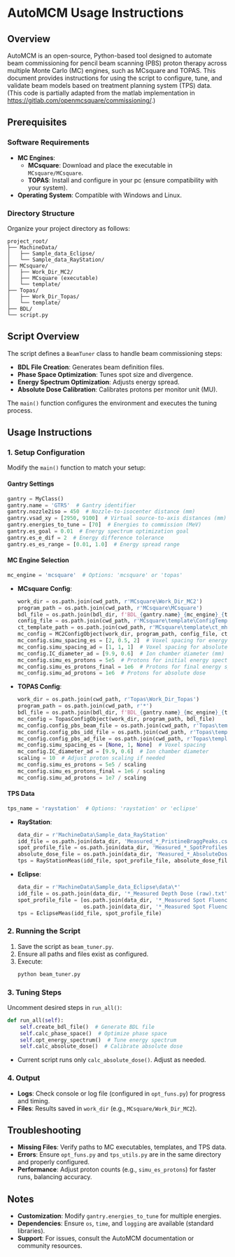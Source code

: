 # AutoMCM Usage Instructions

## Overview

AutoMCM is an open-source, Python-based tool designed to automate beam commissioning for pencil beam scanning (PBS) proton therapy across multiple Monte Carlo (MC) engines, such as MCsquare and TOPAS. This document provides instructions for using the script to configure, tune, and validate beam models based on treatment planning system (TPS) data.
(This code is partially adapted from the matlab implementation in https://gitlab.com/openmcsquare/commissioning/.)
## Prerequisites

### Software Requirements
- **MC Engines**:
  - **MCsquare**: Download and place the executable in `MCsquare/MCsquare`.
  - **TOPAS**: Install and configure in your pc (ensure compatibility with your system).
- **Operating System**: Compatible with Windows and Linux.

### Directory Structure
Organize your project directory as follows:
```
project_root/
├── MachineData/
│   ├── Sample_data_Eclipse/
│   └── Sample_data_RayStation/
├── MCsquare/
│   ├── Work_Dir_MC2/
│   ├── MCsquare (executable)
│   └── template/
├── Topas/
│   ├── Work_Dir_Topas/
│   └── template/
├── BDL/
└── script.py
```

## Script Overview

The script defines a `BeamTuner` class to handle beam commissioning steps:
- **BDL File Creation**: Generates beam definition files.
- **Phase Space Optimization**: Tunes spot size and divergence.
- **Energy Spectrum Optimization**: Adjusts energy spread.
- **Absolute Dose Calibration**: Calibrates protons per monitor unit (MU).

The `main()` function configures the environment and executes the tuning process.

## Usage Instructions

### 1. Setup Configuration
Modify the `main()` function to match your setup:

#### Gantry Settings
```python
gantry = MyClass()
gantry.name = 'GTR5'  # Gantry identifier
gantry.nozzle2iso = 450  # Nozzle-to-isocenter distance (mm)
gantry.vsad_xy = [2950, 9100]  # Virtual source-to-axis distances (mm)
gantry.energies_to_tune = [70]  # Energies to commission (MeV)
gantry.es_goal = 0.01  # Energy spectrum optimization goal
gantry.es_e_dif = 2  # Energy difference tolerance
gantry.es_es_range = [0.01, 1.0]  # Energy spread range
```

#### MC Engine Selection
```python
mc_engine = 'mcsquare'  # Options: 'mcsquare' or 'topas'
```
- **MCsquare Config**:
  ```python
  work_dir = os.path.join(cwd_path, r'MCsquare\Work_Dir_MC2')
  program_path = os.path.join(cwd_path, r'MCsquare\MCsquare')
  bdl_file = os.path.join(bdl_dir, f'BDL_{gantry.name}_{mc_engine}_{tps_name}.txt')
  config_file = os.path.join(cwd_path, r'MCsquare\template\ConfigTemplate.txt')
  ct_template_path = os.path.join(cwd_path, r'MCsquare\template\ct_mhd\CT\CT.mhd')
  mc_config = MC2ConfigObject(work_dir, program_path, config_file, ct_template_path, bdl_file)
  mc_config.simu_spacing_es = [2, 0.5, 2]  # Voxel spacing for energy spectrum (mm)
  mc_config.simu_spacing_ad = [1, 1, 1]  # Voxel spacing for absolute dose (mm)
  mc_config.IC_diameter_ad = [9.9, 0.6]  # Ion chamber diameter (mm)
  mc_config.simu_es_protons = 5e5  # Protons for initial energy spectrum
  mc_config.simu_es_protons_final = 1e6  # Protons for final energy spectrum
  mc_config.simu_ad_protons = 1e6  # Protons for absolute dose
  ```
- **TOPAS Config**:
  ```python
  work_dir = os.path.join(cwd_path, r'Topas\Work_Dir_Topas')
  program_path = os.path.join(cwd_path, r'*')
  bdl_file = os.path.join(bdl_dir, f'BDL_{gantry.name}_{mc_engine}_{tps_name}.txt')
  mc_config = TopasConfigObject(work_dir, program_path, bdl_file)
  mc_config.config_pbs_beam_file = os.path.join(cwd_path, r'Topas\template\pbs_beam.txt')
  mc_config.config_pbs_idd_file = os.path.join(cwd_path, r'Topas\template\pbs_idd.txt')
  mc_config.config_pbs_ad_file = os.path.join(cwd_path, r'Topas\template\pbs_ad.txt')
  mc_config.simu_spacing_es = [None, 1, None]  # Voxel spacing
  mc_config.IC_diameter_ad = [9.9, 0.6]  # Ion chamber diameter
  scaling = 10  # Adjust proton scaling if needed
  mc_config.simu_es_protons = 5e5 / scaling
  mc_config.simu_es_protons_final = 1e6 / scaling
  mc_config.simu_ad_protons = 1e7 / scaling
  ```

#### TPS Data
```python
tps_name = 'raystation'  # Options: 'raystation' or 'eclipse'
```
- **RayStation**:
  ```python
  data_dir = r'MachineData\Sample_data_RayStation'
  idd_file = os.path.join(data_dir, 'Measured_*_PristineBraggPeaks.csv')
  spot_profile_file = os.path.join(data_dir, 'Measured_*_SpotProfiles.csv')
  absolute_dose_file = os.path.join(data_dir, 'Measured_*_AbsoluteDosimetry.csv')
  tps = RayStationMeas(idd_file, spot_profile_file, absolute_dose_file, skip_simu=False)
  ```
- **Eclipse**:
  ```python
  data_dir = r'MachineData\Sample_data_Eclipse\data\*'
  idd_file = os.path.join(data_dir, '*_Measured Depth Dose (raw).txt')
  spot_profile_file = [os.path.join(data_dir, '*_Measured Spot Fluence Profile X.txt'),
                       os.path.join(data_dir, '*_Measured Spot Fluence Profile Y.txt')]
  tps = EclipseMeas(idd_file, spot_profile_file)
  ```

### 2. Running the Script
1. Save the script as `beam_tuner.py`.
2. Ensure all paths and files exist as configured.
3. Execute:
   ```bash
   python beam_tuner.py
   ```

### 3. Tuning Steps
Uncomment desired steps in `run_all()`:
```python
def run_all(self):
    self.create_bdl_file()  # Generate BDL file
    self.calc_phase_space()  # Optimize phase space
    self.opt_energy_spectrum()  # Tune energy spectrum
    self.calc_absolute_dose()  # Calibrate absolute dose
```
- Current script runs only `calc_absolute_dose()`. Adjust as needed.

### 4. Output
- **Logs**: Check console or log file (configured in `opt_funs.py`) for progress and timing.
- **Files**: Results saved in `work_dir` (e.g., `MCsquare/Work_Dir_MC2`).

## Troubleshooting
- **Missing Files**: Verify paths to MC executables, templates, and TPS data.
- **Errors**: Ensure `opt_funs.py` and `tps_utils.py` are in the same directory and properly configured.
- **Performance**: Adjust proton counts (e.g., `simu_es_protons`) for faster runs, balancing accuracy.

## Notes
- **Customization**: Modify `gantry.energies_to_tune` for multiple energies.
- **Dependencies**: Ensure `os`, `time`, and `logging` are available (standard libraries).
- **Support**: For issues, consult the AutoMCM documentation or community resources.
